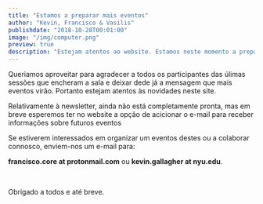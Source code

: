 ```yaml
---
title: "Estamos a preparar mais eventos"
author: "Kevin, Francisco & Vasilis"
publishdate: "2018-10-28T00:01:00"
image: "/img/computer.png"
preview: true
description: "Estejam atentos ao website. Estamos neste momento a preparar mais eventos."
---
```


Queriamos aproveitar para agradecer a todos os participantes das úlimas sessões que encheram a sala e deixar dede já a mensagem que mais eventos virão. Portanto estejam atentos às novidades neste site.

Relativamente à newsletter, ainda não está completamente pronta, mas em breve esperemos ter no website a opção de acicionar o e-mail para receber informações sobre futuros eventos

Se estiverem interessados em organizar um eventos destes ou a colaborar connosco, enviem-nos um e-mail para:

**francisco.core at protonmail.com** ou **kevin.gallagher at nyu.edu**.


 

Obrigado a todos e até breve.
